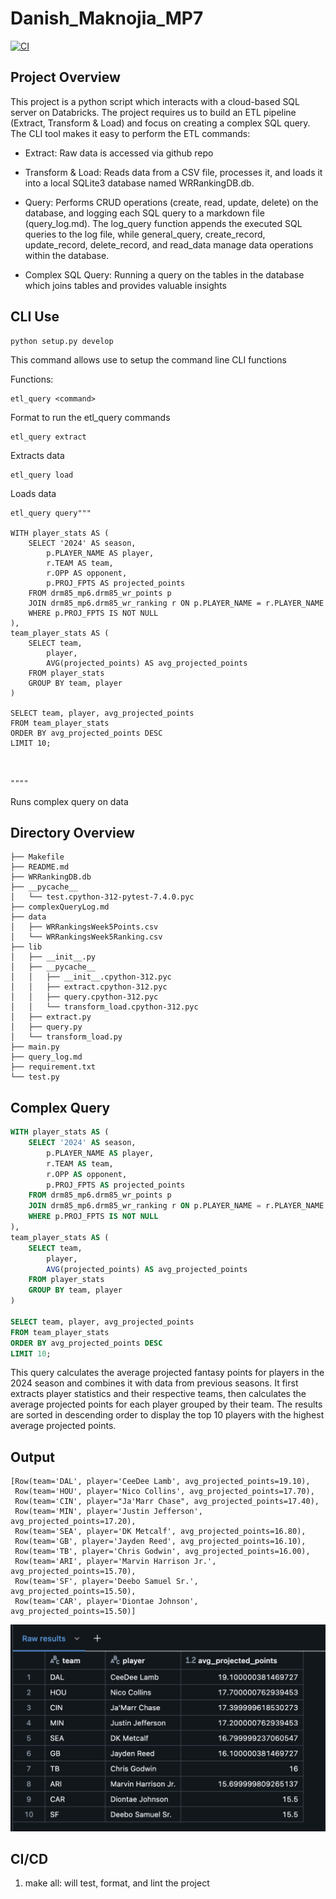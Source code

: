 # Danish_Maknojia_MP7

[![CI](https://github.com/nogibjj/Maknojia_Danish_MP7/actions/workflows/cicd.yml/badge.svg)](https://github.com/nogibjj/Maknojia_Danish_MP7/actions/workflows/cicd.yml)

## Project Overview
This project is a python script which interacts with a cloud-based SQL server on Databricks. The project requires us to build an ETL pipeline (Extract, Transform & Load) and focus on creating a complex SQL query. The CLI tool makes it easy to perform the ETL commands:

- Extract: Raw data is accessed via github repo

- Transform & Load: Reads data from a CSV file, processes it, and loads it into a local SQLite3 database named WRRankingDB.db.

- Query: Performs CRUD operations (create, read, update, delete) on the database, and logging each SQL query to a markdown file (query_log.md). The log_query function appends the executed SQL queries to the log file, while general_query, create_record, update_record, delete_record, and read_data manage data operations within the database.

- Complex SQL Query: Running a query on the tables in the database which joins tables and provides valuable insights

## CLI Use

```
python setup.py develop
```
This command allows use to setup the command line CLI functions

Functions:

```
etl_query <command>
```
Format to run the etl_query commands

```
etl_query extract
```
Extracts data
```
etl_query load
```
Loads data
```
etl_query query"""

WITH player_stats AS (
    SELECT '2024' AS season,
        p.PLAYER_NAME AS player,
        r.TEAM AS team,
        r.OPP AS opponent,
        p.PROJ_FPTS AS projected_points
    FROM drm85_mp6.drm85_wr_points p
    JOIN drm85_mp6.drm85_wr_ranking r ON p.PLAYER_NAME = r.PLAYER_NAME
    WHERE p.PROJ_FPTS IS NOT NULL
),
team_player_stats AS (
    SELECT team,
        player,
        AVG(projected_points) AS avg_projected_points
    FROM player_stats
    GROUP BY team, player
)

SELECT team, player, avg_projected_points
FROM team_player_stats
ORDER BY avg_projected_points DESC
LIMIT 10;



""""
```
Runs complex query on data 

## Directory Overview

```
├── Makefile
├── README.md
├── WRRankingDB.db
├── __pycache__
│   └── test.cpython-312-pytest-7.4.0.pyc
├── complexQueryLog.md
├── data
│   ├── WRRankingsWeek5Points.csv
│   └── WRRankingsWeek5Ranking.csv
├── lib
│   ├── __init__.py
│   ├── __pycache__
│   │   ├── __init__.cpython-312.pyc
│   │   ├── extract.cpython-312.pyc
│   │   ├── query.cpython-312.pyc
│   │   └── transform_load.cpython-312.pyc
│   ├── extract.py
│   ├── query.py
│   └── transform_load.py
├── main.py
├── query_log.md
├── requirement.txt
└── test.py

```

## Complex Query 
```sql
WITH player_stats AS (
    SELECT '2024' AS season,
        p.PLAYER_NAME AS player,
        r.TEAM AS team,
        r.OPP AS opponent,
        p.PROJ_FPTS AS projected_points
    FROM drm85_mp6.drm85_wr_points p
    JOIN drm85_mp6.drm85_wr_ranking r ON p.PLAYER_NAME = r.PLAYER_NAME
    WHERE p.PROJ_FPTS IS NOT NULL
),
team_player_stats AS (
    SELECT team,
        player,
        AVG(projected_points) AS avg_projected_points
    FROM player_stats
    GROUP BY team, player
)

SELECT team, player, avg_projected_points
FROM team_player_stats
ORDER BY avg_projected_points DESC
LIMIT 10;

```
This query calculates the average projected fantasy points for players in the 2024 season and combines it with data from previous seasons.
It first extracts player statistics and their respective teams, then calculates the average projected points for each player grouped by their team.
The results are sorted in descending order to display the top 10 players with the highest average projected points.

## Output

```text
[Row(team='DAL', player='CeeDee Lamb', avg_projected_points=19.10),
 Row(team='HOU', player='Nico Collins', avg_projected_points=17.70),
 Row(team='CIN', player="Ja'Marr Chase", avg_projected_points=17.40),
 Row(team='MIN', player='Justin Jefferson', avg_projected_points=17.20),
 Row(team='SEA', player='DK Metcalf', avg_projected_points=16.80),
 Row(team='GB', player='Jayden Reed', avg_projected_points=16.10),
 Row(team='TB', player='Chris Godwin', avg_projected_points=16.00),
 Row(team='ARI', player='Marvin Harrison Jr.', avg_projected_points=15.70),
 Row(team='SF', player='Deebo Samuel Sr.', avg_projected_points=15.50),
 Row(team='CAR', player='Diontae Johnson', avg_projected_points=15.50)]
 ```

![alt text](Results.png)


## CI/CD
1. make all: will test, format, and lint the project

